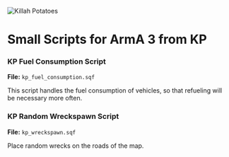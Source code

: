 ![Killah Potatoes](https://www.killahpotatoes.de/images/kp_banner.png)

# Small Scripts for ArmA 3 from KP

### KP Fuel Consumption Script
**File:** `kp_fuel_consumption.sqf`

This script handles the fuel consumption of vehicles, so that refueling will be necessary more often.

### KP Random Wreckspawn Script
**File:** `kp_wreckspawn.sqf`

Place random wrecks on the roads of the map.